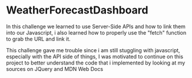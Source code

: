 # WeatherForecastDashboard
In this challenge we learned to use Server-Side APIs and how to link them into our Javascript, i also learned how to
properly use the "fetch" function to grab the URL and link it.

This challenge gave me trouble since i am still stuggling with javascript, especially with the API side of things,
I was motivated to continue on this project to better understand the code that i implemented by looking at my sources on
JQuery and MDN Web Docs
